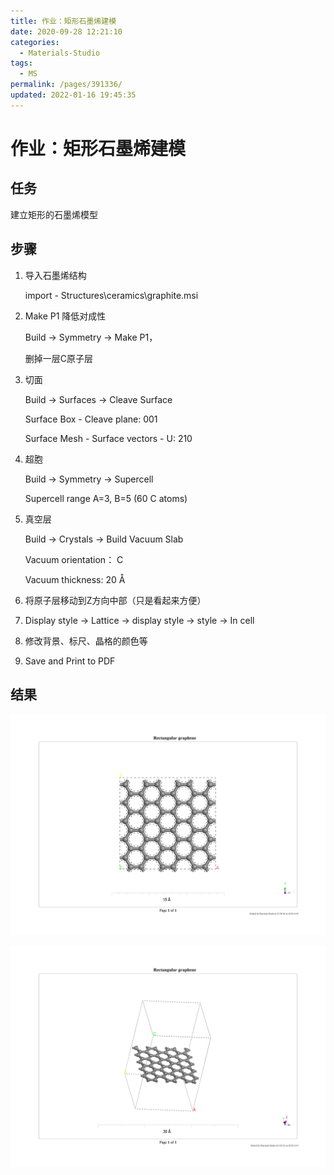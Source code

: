 ```yaml
---
title: 作业：矩形石墨烯建模
date: 2020-09-28 12:21:10
categories: 
  - Materials-Studio
tags: 
  - MS
permalink: /pages/391336/
updated: 2022-01-16 19:45:35
---
```


# 作业：矩形石墨烯建模

## 任务

建立矩形的石墨烯模型

## 步骤

1. 导入石墨烯结构
 
   import - Structures\ceramics\graphite.msi

2. Make P1 降低对成性
   
   Build -> Symmetry -> Make P1，

   删掉一层C原子层

3. 切面

   Build -> Surfaces -> Cleave Surface 

   Surface Box - Cleave plane: 001

   Surface Mesh - Surface vectors - U: 210

4. 超胞
   
   Build -> Symmetry -> Supercell

   Supercell range A=3, B=5 (60 C atoms)

5. 真空层

   Build -> Crystals -> Build Vacuum Slab

   Vacuum orientation： C

   Vacuum thickness: 20 Å

6. 将原子层移动到Z方向中部（只是看起来方便）

7. Display style -> Lattice -> display style -> style -> In cell

8. 修改背景、标尺、晶格的颜色等

9. Save and Print to PDF

## 结果

![Rectangular graphene](../../../assets/f3065794e9443bbd895469ca278929a1.png)

![Rectangular graphene 2](../../../assets/5f192b54c55fc715e0704766d98b63c8.png)
